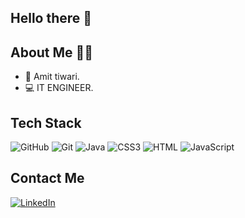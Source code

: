   ## Hello there 👋
  
  
  ## About Me 👨‍💻
  
- 👀  Amit tiwari.
- 💻 IT ENGINEER. 

## Tech Stack 
![GitHub](https://img.shields.io/badge/GitHub-100000?style=for-the-badge&logo=github&logoColor=skyblue)
![Git](https://img.shields.io/badge/Git-1572B6?style=for-the-badge&logo=Git&logoColor=white)
![Java](https://img.shields.io/badge/JAVA-100000?style=for-the-badge&logo=JAVA&logoColor=skyblue)
![CSS3](https://img.shields.io/badge/CSS3-1572B6?style=for-the-badge&logo=css3&logoColor=white)
![HTML](https://img.shields.io/badge/HTML5-100000?style=for-the-badge&logo=html5&logoColor=skyblue)
![JavaScript](https://img.shields.io/badge/JavaScript-1572B6?style=for-the-badge&logo=css3&logoColor=blue)

## Contact Me
[![LinkedIn](https://img.shields.io/badge/LinkedIn-0077B5?style=for-the-badge&logo=linkedin&logoColor=white)]()

